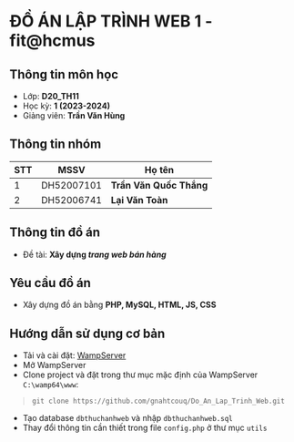 # ĐỒ ÁN LẬP TRÌNH WEB 1 - fit@hcmus
## Thông tin môn học
- Lớp: **D20_TH11**
- Học kỳ: **1 (2023-2024)**
- Giảng viên: **Trần Văn Hùng**
## Thông tin nhóm

|STT|MSSV       |Họ tên      			      |
|---|-----------|-----------------------|
|1  |DH52007101 |**Trần Văn Quốc Thắng**|
|2  |DH52006741 |**Lại Văn Toàn**       |

## Thông tin đồ án

- Đề tài: **Xây dựng *trang web bán hàng***

## Yêu cầu đồ án

- Xây dựng đồ án bằng **PHP, MySQL, HTML, JS, CSS**

## Hướng dẫn sử dụng cơ bản
- Tải và cài đặt: [WampServer ]([https://getcomposer.org/download/](https://sourceforge.net/projects/wampserver/))
- Mở WampServer
- Clone project và đặt trong thư mục mặc định của WampServer `C:\wamp64\www`: 
>`git clone https://github.com/gnahtcouq/Do_An_Lap_Trinh_Web.git`
- Tạo database `dbthuchanhweb` và nhập `dbthuchanhweb.sql`
- Thay đổi thông tin cần thiết trong file `config.php` ở thư mục `utils`
